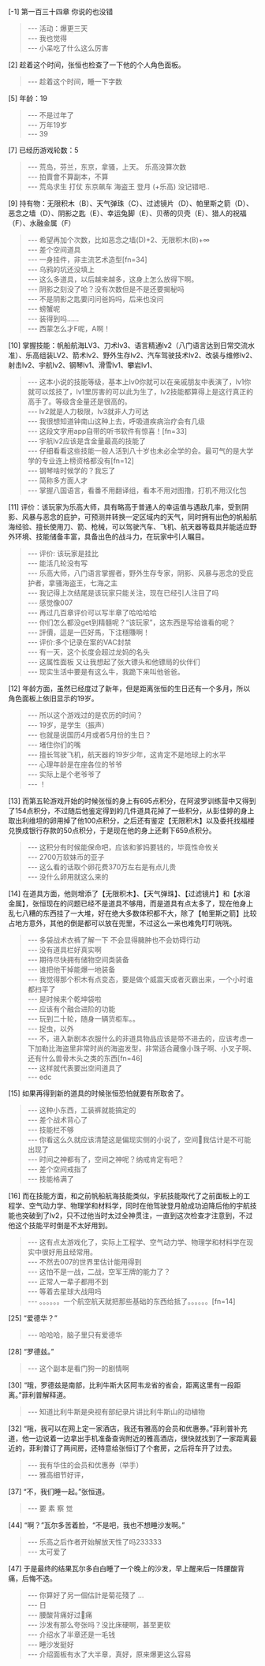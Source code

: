 
[-1] 第一百三十四章 你说的也没错
>--- 活动：爆更三天<br>
>--- 我也觉得<br>
>--- 小呆吃了什么这么厉害<br>

[2] 趁着这个时间，张恒也检查了一下他的个人角色面板。
>--- 趁着这个时间，睡一下字数<br>

[5] 年龄：19
>--- 不是过年了<br>
>--- 万年19岁<br>
>--- 39<br>

[7] 已经历游戏轮数：5
>--- 荒岛，芬兰，东京，拿骚，上天。
乐高没算次数<br>
>--- 拍賣會不算副本，不算<br>
>--- 荒岛求生 打仗 东京飙车 海盗王 登月 (+乐高) 没记错吧..<br>

[9] 持有物：无限积木（B）、天气弹珠（C）、过滤镜片（D）、帕里斯之箭（D）、恶念之墙（D）、阴影之匙（E）、幸运兔脚（E）、贝蒂的贝壳（E）、猎人的祝福（F）、水融金属（F）
>--- 希望再加个次数，比如恶念之墙(D)+2、无限积木(B)+∞<br>
>--- 差个空间道具<br>
>--- 一身挂件，非主流艺术造型[fn=34]<br>
>--- 乌鸦的坑还没填上<br>
>--- 这么多道具，以后越来越多，这身上怎么放得下啊。<br>
>--- 阴影之刻没了哈？没有次数但是不是还要揭秘吗<br>
>--- 不是阴影之匙要问问爸妈吗，后来也没问<br>
>--- 螃蟹呢<br>
>--- 装得到吗……<br>
>--- 西蒙怎么才F呢，A啊！<br>

[10] 掌握技能：帆船航海LV3、刀术lv3、语言精通lv2（八门语言达到日常交流水准）、乐高组装LV2、箭术lv2、野外生存lv2、汽车驾驶技术lv2、改装与维修lv2、射击lv2、宇航lv2、钢琴lv1、滑雪lv1、攀岩lv1、
>--- 这本小说的技能等级，基本上lv0你就可以在亲戚朋友中表演了，lv1你就可以炫技了，lv1里厉害的可以此为生了，lv2技能都算得上是这行真正的高手了。等级含金量还是很高的。<br>
>--- lv2就是人力极限，lv3就非人力可达<br>
>--- 我很想知道钟南山这种上去，呼吸道疾病治疗会有几级<br>
>--- 这段文字用app自带的听书软件有惊喜！[fn=33]<br>
>--- 宇航lv2应该是含金量最高的技能了<br>
>--- 仔细看看这些技能一般人活到八十岁也未必全学的会。最可气的是大学学的专业连上榜资格都没有[fn=12]<br>
>--- 钢琴啥时候学的？我忘了<br>
>--- 简称多方面人才<br>
>--- 掌握八国语言，看番不用翻译组，看本不用对图撸，打机不用汉化包<br>

[11] 评价：该玩家为乐高大师，具有略高于普通人的幸运值与遇敌几率，受到阴影、风暴与恶念的庇护，可预测并转换一定区域内的天气，同时拥有出色的帆船航海经验、擅长使用刀、箭、枪械，可以驾驶汽车、飞机、航天器等载具并能适应野外环境、技能储备丰富，具备出色的战斗力，在玩家中引人瞩目。
>--- 评价: 该玩家是挂比<br>
>--- 能活几轮没有写<br>
>--- 乐高大师，八门语言掌握者，野外生存专家，阴影、风暴与恶念的受庇护者，拿骚海盗王，七海之主<br>
>--- 我记得上次结尾是该玩家只能关注，现在已经引人注目了吗<br>
>--- 感觉像007<br>
>--- 再过几百章评价可以写半章了哈哈哈哈<br>
>--- 你们怎么都没get到精髓呢？“该玩家”，这东西是写给谁看的呢？<br>
>--- 評價，這是一匹好馬，下注穩賺啊！<br>
>--- 评价:多个记录在案的VAC封禁<br>
>--- 有一天，这个长度会超过龙妈的名头<br>
>--- 这属性面板 又让我想起了张大镖头和他镖局的伙伴们<br>
>--- 现实生活中要是有这么牛，我跪下来叫他爸爸。<br>

[12] 年龄方面，虽然已经度过了新年，但是距离张恒的生日还有一个多月，所以角色面板上依旧显示的19岁。
>--- 所以这个游戏过的是农历的时间？<br>
>--- 19岁，是学生（振声）<br>
>--- 也就是说国历4月或者5月份的生日？<br>
>--- 堵住你们的嘴<br>
>--- 擅长驾驶飞机，航天器的19岁少年，这肯定不是地球上的水平<br>
>--- 心理年龄是在座各位的爷爷<br>
>--- 实际上是个老爷爷了<br>
>--- ！<br>

[13] 而第五轮游戏开始的时候张恒的身上有695点积分，在阿波罗训练营中又得到了154点积分，不过随后他鉴定得到的几件道具花掉了一些积分，从彭佳婷的身上取出利维坦的卵用掉了他100点积分，之后还有鉴定【无限积木】以及委托找福楼兑换成银行存款的50点积分，于是现在他的身上还剩下659点积分。
>--- 这积分有时候能保命吧，应该和爹妈要钱的，毕竟性命攸关<br>
>--- 2700万软妹币的亚子<br>
>--- 这么看的话取个卵花费370万左右是有点儿贵<br>
>--- 没什么卵用就这么来的<br>

[14] 在道具方面，他则增添了【无限积木】、【天气弹珠】、【过滤镜片】和【水溶金属】，张恒现在的问题已经不是道具不够用，而是道具有点太多了，现在他身上乱七八糟的东西挂了一大堆，好在绝大多数体积都不大，除了【帕里斯之箭】比较占地方意外，其他的倒是都可以放在兜里，不过这么一来也难免叮叮咣咣。
>--- 多袋战术衣裤了解一下 不会显得臃肿也不会妨碍行动<br>
>--- 没有道具栏好真实啊<br>
>--- 期待尽快拥有储物空间类装备<br>
>--- 谁把他干掉能爆一地装备<br>
>--- 我觉得那个积木有点变态，要是做个威震天或者灭霸出来，一个小时谁都扫平了<br>
>--- 是时候来个乾坤袋啦<br>
>--- 应该有个融合进阶的功能<br>
>--- 玩到二十轮，随身一辆货柜车。。<br>
>--- 捉虫，以外<br>
>--- 不，进入新剧本衣服什么的非道具物品应该是带不进去的，应该考虑一下加勒比海盗里非常时尚的海盗发型，非常适合藏像小珠子啊、小叉子啊、还有什么兽骨木头之类的东西[fn=46]<br>
>--- 这样就代表要出空间道具了<br>
>--- edc<br>

[15] 如果再得到新的道具的时候张恒恐怕就要有所取舍了。
>--- 这种小东西，工装裤就能搞定的<br>
>--- 差个战术背心了<br>
>--- 技能栏不够<br>
>--- 你看这么久就应该清楚这是偏现实侧的小说了，空间💍我估计是不可能出现了<br>
>--- 时间之神都有了，空间之神呢？纳戒肯定有吧？<br>
>--- 差个空间戒指了<br>
>--- 技能格满了<br>

[16] 而在技能方面，和之前帆船航海技能类似，宇航技能取代了之前面板上的工程学、空气动力学、物理学和材料学，同时在他驾驶登月舱成功迫降后他的宇航技能也突破到了lv2，只不过他当时太过全神贯注，一直到这次检查才注意到，不过他这个技能平时倒是不太好用到。
>--- 这有点太游戏化了，实际上工程学、空气动力学、物理学和材料学在现实中很好用且经常用。<br>
>--- 不然去007的世界里估计能用得到<br>
>--- 这怕不是一战，二战，空军王牌的能力了？<br>
>--- 正常人一辈子都用不到<br>
>--- 等着去星球大战用吗<br>
>--- 。。。。。。一个航空航天就把那些基础的东西给抵了。。。。。。[fn=14]<br>

[25] “爱德华？”
>--- 哈哈哈，脑子里只有爱德华<br>

[28] “罗德兹。”
>--- 这个副本是看门狗一的剧情啊<br>

[30] “哦，罗德兹是南部，比利牛斯大区阿韦龙省的省会，距离这里有一段距离。”菲利普解释道。
>--- 知道比利牛斯是央视有部纪录片讲比利牛斯山的动植物<br>

[32] “哦，我可以在网上定一家酒店，我还有雅高的会员和优惠券。”菲利普补充道，他一边说着一边拿出手机准备查询附近的雅高酒店，很快就找到了一家距离最近的，菲利普订了两间房，还特意给张恒订了个套房，之后将车开了过去。
>--- 我有华住的会员和优惠券（举手）<br>
>--- 雅高细节好评，<br>

[37] “不，我们睡一起。”张恒道。
>--- 要 素 察 觉<br>

[44] “啊？”瓦尔多苦着脸，“不是吧，我也不想睡沙发啊。”
>--- 乐高之后作者开始解放天性了吗233333<br>
>--- 太可爱了<br>

[47] 于是最终的结果瓦尔多白白睡了一个晚上的沙发，早上醒来后一阵腰酸背痛，后悔不迭。
>--- 你算好了另一個估計是菊花殘了 ...<br>
>--- 日<br>
>--- 腰酸背痛好过🌼痛<br>
>--- 沙发有那么夸张吗？没比床硬啊，甚至更软<br>
>--- 介绍水了半章还是一毛钱<br>
>--- 睡沙发挺好<br>
>--- 介绍面板有水了大半章，真好，原来爆更这么容易<br>
